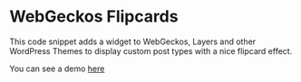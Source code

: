 # WebGeckos Flipcards
This code snippet adds a widget to WebGeckos, Layers and other WordPress Themes to display custom post types with a nice flipcard effect.

You can see a demo <a href="http://webgeckos.com/lovely-gecko-demo/#geckos_flipcards_widget-2" target="_blank">here</a>
